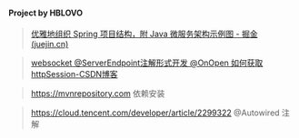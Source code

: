 #### Project by HBLOVO

> [优雅地组织 Spring 项目结构，附 Java 微服务架构示例图 - 掘金 (juejin.cn)](https://juejin.cn/post/7041767631992389645)

> [websocket @ServerEndpoint注解形式开发 @OnOpen 如何获取httpSession-CSDN博客](https://blog.csdn.net/lyf_ldh/article/details/83271438)

> https://mvnrepository.com  依赖安装

> https://cloud.tencent.com/developer/article/2299322 @Autowired 注解
